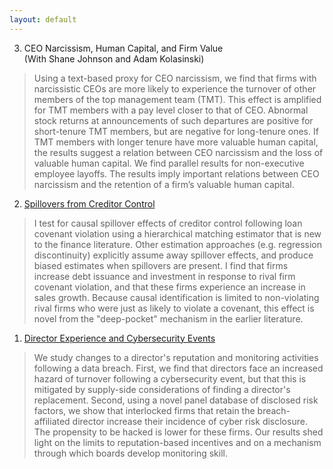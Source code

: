 ```yaml
---
layout: default
---
```


3. CEO Narcissism, Human Capital, and Firm Value<br/>
  (With Shane Johnson and Adam Kolasinski)
> Using a text-based proxy for CEO narcissism, we find that firms with narcissistic CEOs are more likely to experience the turnover of other members of the top management team (TMT). This effect is amplified for TMT members with a pay level closer to that of CEO. Abnormal stock returns at announcements of such departures are positive for short-tenure TMT members, but are negative for long-tenure ones. If TMT members with longer tenure have more valuable human capital, the results suggest a relation between CEO narcissism and the loss of valuable human capital. We find parallel results for non-executive employee layoffs. The results imply important relations between CEO narcissism and the retention of a firm’s valuable human capital.

2. [Spillovers from Creditor Control](https://papers.ssrn.com/sol3/papers.cfm?abstract_id=2866505)
> I test for causal spillover effects of creditor control following loan covenant violation using a hierarchical matching estimator that is new to the finance literature. Other estimation approaches (e.g. regression discontinuity) explicitly assume away spillover effects, and produce biased estimates when spillovers are present. I find that firms increase debt issuance and investment in response to rival firm covenant violation, and that these firms experience an increase in sales growth. Because causal identification is limited to non-violating rival firms who were just as likely to violate a covenant, this effect is novel from the "deep-pocket" mechanism in the earlier literature.

1. [Director Experience and Cybersecurity Events](https://papers.ssrn.com/sol3/papers.cfm?abstract_id=3077632)
> We study changes to a director's reputation and monitoring activities following a data breach.  First, we find that directors face an increased hazard of turnover following a cybersecurity event, but that this is mitigated by supply-side considerations of finding a director's replacement.  Second, using a novel panel database of disclosed risk factors, we show that interlocked firms that retain the breach-affiliated director increase their incidence of cyber risk disclosure.  The propensity to be hacked is lower for these firms.  Our results shed light on the limits to reputation-based incentives and on a mechanism through which boards develop monitoring skill.
